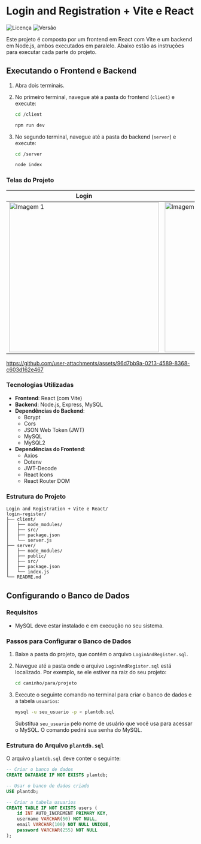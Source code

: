 # Login and Registration + Vite e React

![Licença](https://img.shields.io/badge/license-MIT-blue.svg) ![Versão](https://img.shields.io/badge/version-1.0.0-brightgreen.svg)

Este projeto é composto por um frontend em React com Vite e um backend em Node.js, ambos executados em paralelo. Abaixo estão as instruções para executar cada parte do projeto.

## Executando o Frontend e Backend

1. Abra dois terminais.
2. No primeiro terminal, navegue até a pasta do frontend (`client`) e execute:

    ```sh
    cd /client
    ```
    ```sh
    npm run dev
    ```
3. No segundo terminal, navegue até a pasta do backend (`server`) e execute:

    ```sh
    cd /server
    ```
     ```sh
    node index
    ```
    

### Telas do Projeto

| Login | Criar uma conta | Login ou Registro feito com sucesso |
|----------|----------|----------|
| <img src="https://github.com/user-attachments/assets/9630e6c5-15b6-41f6-92e1-50685ea74416" alt="Imagem 1" width="400px"> | <img src="https://github.com/user-attachments/assets/59cf4ef3-e927-40da-9176-864028faaa30" alt="Imagem 2" width="400px"> | <img src="https://github.com/user-attachments/assets/1c5ead02-0d33-4822-b63d-9ee1a48ef3b3" alt="Imagem 3" width="400px"> |

https://github.com/user-attachments/assets/96d7bb9a-0213-4589-8368-c603d162e467

### Tecnologias Utilizadas

- **Frontend**: React (com Vite)
- **Backend**: Node.js, Express, MySQL
- **Dependências do Backend**:
  - Bcrypt
  - Cors
  - JSON Web Token (JWT)
  - MySQL
  - MySQL2
- **Dependências do Frontend**:
  - Axios
  - Dotenv
  - JWT-Decode
  - React Icons
  - React Router DOM

### Estrutura do Projeto

```plaintext
Login and Registration + Vite e React/
login-register/
├── client/
│   ├── node_modules/
│   ├── src/
│   ├── package.json
│   └── server.js
├── server/
│   ├── node_modules/
│   ├── public/
│   ├── src/
│   ├── package.json
│   └── index.js
└── README.md

```
## Configurando o Banco de Dados

### Requisitos

- MySQL deve estar instalado e em execução no seu sistema.

### Passos para Configurar o Banco de Dados

1. Baixe a pasta do projeto, que contém o arquivo `LoginAndRegister.sql`.

2. Navegue até a pasta onde o arquivo `LoginAndRegister.sql` está localizado. Por exemplo, se ele estiver na raiz do seu projeto:
    ```sh
    cd caminho/para/projeto
    ```

3. Execute o seguinte comando no terminal para criar o banco de dados e a tabela `usuarios`:
    ```sh
    mysql -u seu_usuario -p < plantdb.sql
    ```
    Substitua `seu_usuario` pelo nome de usuário que você usa para acessar o MySQL. O comando pedirá sua senha do MySQL.

### Estrutura do Arquivo `plantdb.sql`

O arquivo `plantdb.sql` deve conter o seguinte:

```sql
-- Criar o banco de dados
CREATE DATABASE IF NOT EXISTS plantdb;

-- Usar o banco de dados criado
USE plantdb;

-- Criar a tabela usuarios
CREATE TABLE IF NOT EXISTS users (
    id INT AUTO_INCREMENT PRIMARY KEY,
    username VARCHAR(50) NOT NULL,
    email VARCHAR(100) NOT NULL UNIQUE,
    password VARCHAR(255) NOT NULL
);
